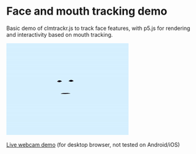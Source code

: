 # Face and mouth tracking demo

Basic demo of clmtrackr.js to track face features, with p5.js for rendering and interactivity based on mouth tracking. 

[![Bubbles](media/bubbles.gif)](https://olwal.github.io/expression)

[Live webcam demo](https://olwal.github.io/expression) (for desktop browser, not tested on Android/iOS)
